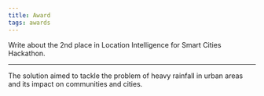 ```yaml
---
title: Award
tags: awards
---
```


Write about the 2nd place in Location Intelligence for Smart Cities Hackathon.
<!--more-->

---

The solution aimed to tackle the problem of heavy rainfall in urban areas and its impact on communities and cities.
